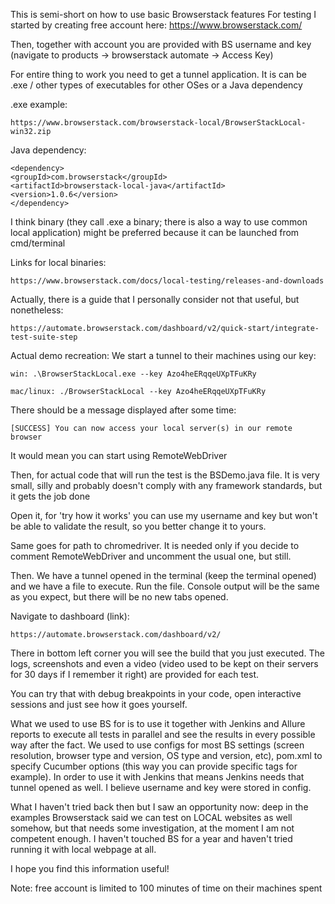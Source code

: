 This is semi-short on how to use basic Browserstack features
For testing I started by creating free account here: https://www.browserstack.com/

Then, together with account you are provided with BS username and key (navigate to products -> browserstack automate -> Access Key)

For entire thing to work you need to get a tunnel application.
It is can be .exe / other types of executables for other OSes or a Java dependency

.exe example: 

    https://www.browserstack.com/browserstack-local/BrowserStackLocal-win32.zip

Java dependency:

    <dependency>
    <groupId>com.browserstack</groupId>
    <artifactId>browserstack-local-java</artifactId>
    <version>1.0.6</version>
    </dependency>

I think binary (they call .exe a binary; there is also a way to use common local application) 
might be preferred because it can be launched from cmd/terminal

Links for local binaries:

    https://www.browserstack.com/docs/local-testing/releases-and-downloads

Actually, there is a guide that I personally consider not that useful, but nonetheless:

    https://automate.browserstack.com/dashboard/v2/quick-start/integrate-test-suite-step

Actual demo recreation:
We start a tunnel to their machines using our key:

    win: .\BrowserStackLocal.exe --key Azo4heERqqeUXpTFuKRy

    mac/linux: ./BrowserStackLocal --key Azo4heERqqeUXpTFuKRy

There should be a message displayed after some time:

    [SUCCESS] You can now access your local server(s) in our remote browser

It would mean you can start using RemoteWebDriver

Then, for actual code that will run the test is the BSDemo.java file. It is very small,
silly and probably doesn't comply with any framework standards, but it gets the job done

Open it, for 'try how it works' you can use my username and key but won't be able to validate the result,
so you better change it to yours.

Same goes for path to chromedriver. It is needed only if you decide to comment RemoteWebDriver and uncomment the
usual one, but still.

Then. We have a tunnel opened in the terminal (keep the terminal opened) and we have a file to execute. Run the file.
Console output will be the same as you expect, but there will be no new tabs opened.

Navigate to dashboard (link):

    https://automate.browserstack.com/dashboard/v2/

There in bottom left corner you will see the build that you just executed. The logs, screenshots and even a video 
(video used to be kept on their servers for 30 days if I remember it right) are provided for each test.

You can try that with debug breakpoints in your code, open interactive sessions and just see how it goes yourself.

What we used to use BS for is to use it together with Jenkins and Allure reports to execute all tests in parallel and see the 
results in every possible way after the fact. We used to use configs for most BS settings (screen resolution, browser type and version,
OS type and version, etc),
pom.xml to specify Cucumber options (this way you can provide specific tags for example).
In order to use it with Jenkins that means Jenkins needs that tunnel opened as well. I believe username and key were stored in config.

What I haven't tried back then but I saw an opportunity now: deep in the examples Browserstack said we can test on LOCAL websites as well somehow,
but that needs some investigation, at the moment I am not competent enough. I haven't touched BS for a year and haven't tried running it with local
webpage at all.

I hope you find this information useful! 

Note: free account is limited to 100 minutes of time on their machines spent

